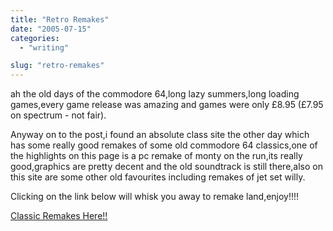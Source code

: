 ```yaml
---
title: "Retro Remakes"
date: "2005-07-15"
categories: 
  - "writing"

slug: "retro-remakes"
---
```


ah the old days of the commodore 64,long lazy summers,long loading games,every game release was amazing and games were only £8.95 (£7.95 on spectrum - not fair).

Anyway on to the post,i found an absolute class site the other day which has some really good remakes of some old commodore 64 classics,one of the highlights on this page is a pc remake of monty on the run,its really good,graphics are pretty decent and the old soundtrack is still there,also on this site are some other old favourites including remakes of jet set willy.

Clicking on the link below will whisk you away to remake land,enjoy!!!!

[Classic Remakes Here!!](http://www.merseyremakes.co.uk/blog/)

